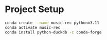 # Project Setup

```sh
conda create --name music-rec python=3.11
conda activate music-rec
conda install python-duckdb -c conda-forge
```

